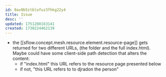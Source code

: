 ```yaml
---
id: 0av0b5ztblofuz3fhkg22y4
title: Issue
desc: ''
updated: 1751208163141
created: 1730224462139
---
```


- the [[sflow.concept.mesh.resource.element.resource-page]] gets returned for two different URLs, (the folder and the full index.html). Maybe could have some client-side path detection that alters the content:
  - if "index.html" this URL refers to the resource page presented below
  - if not, "this URL refers to to djradon the person"
